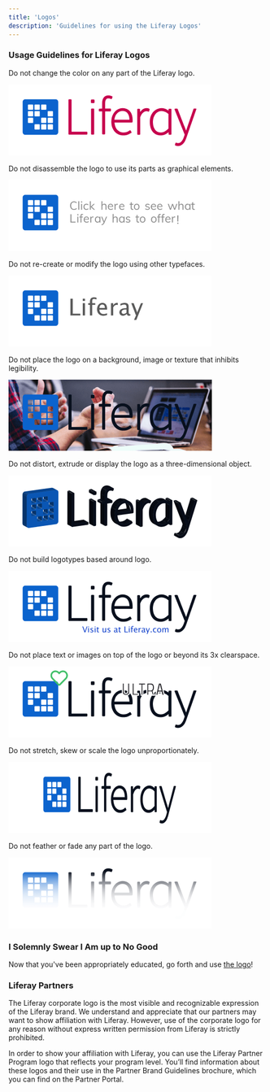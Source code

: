 ```yaml
---
title: 'Logos'
description: 'Guidelines for using the Liferay Logos'
---
```


### Usage Guidelines for Liferay Logos

<div class="logo-usage"><p>Do not change the color on any part of the Liferay logo.</p>
<img src="../images/change-color.png"/></div>

<div class="logo-usage"><p>Do not disassemble the logo to use its parts as graphical elements.</p>
<img src="../images/disassemble.png"/></div>

<div class="logo-usage"><p>Do not re-create or modify the logo using other typefaces.</p>
<img src="../images/recreate.png"/></div>

<div class="logo-usage"><p>Do not place the logo on a background, image or texture that inhibits legibility.</p>
<img src="../images/not-legible.png"/></div>

<div class="logo-usage"><p>Do not distort, extrude or display the logo as a three-dimensional object.</p>
<img src="../images/extruded.png"/></div>

<div class="logo-usage"><p>Do not build logotypes based around logo.</p>
<img src="../images/logotype.png"/></div>

<div class="logo-usage"><p>Do not place text or images on top of the logo or beyond its 3x clearspace.</p>
<img src="../images/clearspace.png"/></div>

<div class="logo-usage"><p>Do not stretch, skew or scale the logo unproportionately.</p>
<img src="../images/squish.png"/></div>

<div class="logo-usage"><p>Do not feather or fade any part of the logo.</p>
<img src="../images/fade.png"/></div>

### I Solemnly Swear I Am up to No Good

Now that you've been appropriately educated, go forth and use [the logo](../../resources/logo-files)!

### Liferay Partners

The Liferay corporate logo is the most visible and recognizable expression of the Liferay brand. We understand and appreciate that our partners may want to show affiliation with Liferay. However, use of the corporate logo for any reason without express written permission from Liferay is strictly prohibited.

In order to show your affiliation with Liferay, you can use the Liferay Partner Program logo that reflects your program level. You’ll find information about these logos and their use in the Partner Brand Guidelines brochure, which you can find on the Partner Portal.
